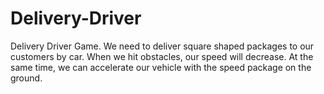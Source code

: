 # Delivery-Driver
Delivery Driver Game.
We need to deliver square shaped packages to our customers by car. When we hit obstacles, our speed will decrease. At the same time, we can accelerate our vehicle with the speed package on the ground.

